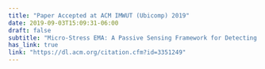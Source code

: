 ```yaml
---
title: "Paper Accepted at ACM IMWUT (Ubicomp) 2019"
date: 2019-09-03T15:09:31-06:00
draft: false
subtitle: "Micro-Stress EMA: A Passive Sensing Framework for Detecting in-the-wild Stress in Pregnant Mothers"
has_link: true
link: "https://dl.acm.org/citation.cfm?id=3351249"
---
```






